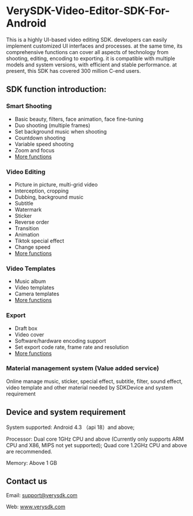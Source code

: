 # VerySDK-Video-Editor-SDK-For-Android
This is a highly UI-based video editing SDK. developers can easily implement customized UI interfaces and processes. at the same time, its comprehensive functions can cover all aspects of technology from shooting, editing, encoding to exporting. it is compatible with multiple models and system versions, with efficient and stable performance. at present, this SDK has covered 300 million C-end users.
## SDK function introduction:
### Smart Shooting
* Basic beauty, filters, face animation, face fine-tuning
* Duo shooting (multiple frames)
* Set background music when shooting
* Countdown shooting
* Variable speed shooting
* Zoom and focus
* [More functions](http://www.verysdk.com/function.html)

### Video Editing
* Picture in picture, multi-grid video
* Interception, cropping
* Dubbing, background music
* Subtitle
* Watermark
* Sticker
* Reverse order
* Transition
* Animation
* Tiktok special effect
* Change speed
* [More functions](http://www.verysdk.com/function.html)

### Video Templates
* Music album
* Video templates
* Camera templates
* [More functions](http://www.verysdk.com/function.html)

### Export
* Draft box
* Video cover
* Software/hardware encoding support
* Set export code rate, frame rate and resolution
* [More functions](http://www.verysdk.com/function.html)

### Material management system (Value added service)
Online manage music, sticker, special effect, subtitle, filter, sound effect, video template and other material needed by SDKDevice and system requirement

## Device and system requirement
System supported: Android 4.3 （api 18）and above;

Processor: Dual core 1GHz CPU and above (Currently only supports ARM CPU and X86, MIPS not yet supported); Quad core 1.2GHz CPU and above are recommended.

Memory: Above 1 GB

## Contact us
Email: support@verysdk.com

Web:   www.verysdk.com

